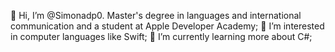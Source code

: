 👋 Hi, I’m @Simonadp0. Master's degree in languages and international communication and a student at Apple Developer Academy;
👀 I’m interested in computer languages like Swift;
🌱 I’m currently learning more about C#;


